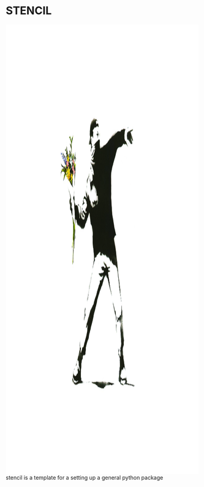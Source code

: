 STENCIL
=====================================================================================================

<img align="right" src="docs/stencil.jpeg" height="1172" width="1172">

stencil is a template for a setting up a general python package

